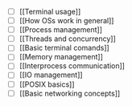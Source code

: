 - [ ] [[Terminal usage]]
- [ ] [[How OSs work in general]]
- [ ] [[Process management]]
- [ ] [[Threads and concurrency]]
- [ ] [[Basic terminal comands]]
- [ ] [[Memory management]]
- [ ] [[Interprocess communication]]
- [ ] [[IO management]]
- [ ] [[POSIX basics]]
- [ ] [[Basic networking concepts]]